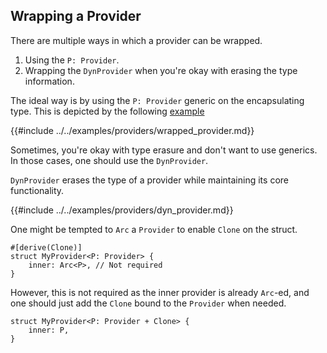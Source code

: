 ## Wrapping a Provider

There are multiple ways in which a provider can be wrapped.

1. Using the `P: Provider`.
2. Wrapping the `DynProvider` when you're okay with erasing the type information.

The ideal way is by using the `P: Provider` generic on the encapsulating type. This is depicted by the following [example](https://github.com/alloy-rs/examples/tree/cb2cd9483cfdb8e54744131b34451c996dcc240c/examples/providers/examples/wrapped_provider.rs)

{{#include ../../examples/providers/wrapped_provider.md}}

Sometimes, you're okay with type erasure and don't want to use generics. In those cases, one should use the `DynProvider`.

`DynProvider` erases the type of a provider while maintaining its core functionality.

{{#include ../../examples/providers/dyn_provider.md}}

One might be tempted to `Arc` a `Provider` to enable `Clone` on the struct.

```rust,ignore
#[derive(Clone)]
struct MyProvider<P: Provider> {
    inner: Arc<P>, // Not required
}
```

However, this is not required as the inner provider is already `Arc`-ed, and one should just add the `Clone` bound to the `Provider` when needed.

```rust,ignore
struct MyProvider<P: Provider + Clone> {
    inner: P,
}
```
